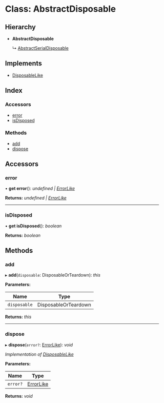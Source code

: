
# Class: AbstractDisposable

## Hierarchy

* **AbstractDisposable**

  ↳ [AbstractSerialDisposable](abstractserialdisposable.md)

## Implements

* [DisposableLike](../interfaces/disposablelike.md)

## Index

### Accessors

* [error](abstractdisposable.md#error)
* [isDisposed](abstractdisposable.md#isdisposed)

### Methods

* [add](abstractdisposable.md#add)
* [dispose](abstractdisposable.md#dispose)

## Accessors

###  error

• **get error**(): *undefined | [ErrorLike](../interfaces/errorlike.md)*

**Returns:** *undefined | [ErrorLike](../interfaces/errorlike.md)*

___

###  isDisposed

• **get isDisposed**(): *boolean*

**Returns:** *boolean*

## Methods

###  add

▸ **add**(`disposable`: DisposableOrTeardown): *this*

**Parameters:**

Name | Type |
------ | ------ |
`disposable` | DisposableOrTeardown |

**Returns:** *this*

___

###  dispose

▸ **dispose**(`error?`: [ErrorLike](../interfaces/errorlike.md)): *void*

*Implementation of [DisposableLike](../interfaces/disposablelike.md)*

**Parameters:**

Name | Type |
------ | ------ |
`error?` | [ErrorLike](../interfaces/errorlike.md) |

**Returns:** *void*
